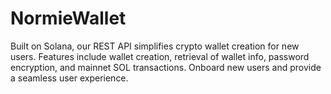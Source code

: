 # NormieWallet
Built on Solana, our REST API simplifies crypto wallet creation for new users. Features include wallet creation, retrieval of wallet info, password encryption, and mainnet SOL transactions. Onboard new users and provide a seamless user experience.
